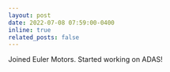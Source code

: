 ```yaml
---
layout: post
date: 2022-07-08 07:59:00-0400
inline: true
related_posts: false
---
```


Joined Euler Motors. Started working on ADAS!